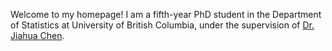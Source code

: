 Welcome to my homepage! 
I am a fifth-year PhD student in the Department of Statistics at University of British Columbia, under the supervision of [Dr. Jiahua Chen](https://www.stat.ubc.ca/~jhchen/). 

